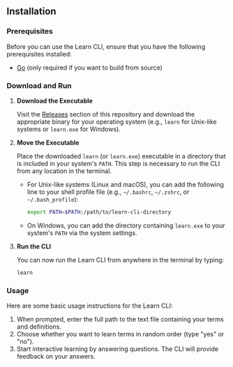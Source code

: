 ## Installation

### Prerequisites

Before you can use the Learn CLI, ensure that you have the following prerequisites installed:

- [Go](https://golang.org/doc/install) (only required if you want to build from source)

### Download and Run

1. **Download the Executable**

   Visit the [Releases](https://github.com/yourusername/learn-cli/releases) section of this repository and download the appropriate binary for your operating system (e.g., `learn` for Unix-like systems or `learn.exe` for Windows).

2. **Move the Executable**

   Place the downloaded `learn` (or `learn.exe`) executable in a directory that is included in your system's `PATH`. This step is necessary to run the CLI from any location in the terminal.

   - For Unix-like systems (Linux and macOS), you can add the following line to your shell profile file (e.g., `~/.bashrc`, `~/.zshrc`, or `~/.bash_profile`):

     ```bash
     export PATH=$PATH:/path/to/learn-cli-directory
     ```

   - On Windows, you can add the directory containing `learn.exe` to your system's `PATH` via the system settings.

3. **Run the CLI**

   You can now run the Learn CLI from anywhere in the terminal by typing:

   ```bash
   learn
   ```

### Usage

Here are some basic usage instructions for the Learn CLI:

1. When prompted, enter the full path to the text file containing your terms and definitions.
2. Choose whether you want to learn terms in random order (type "yes" or "no").
3. Start interactive learning by answering questions. The CLI will provide feedback on your answers.
